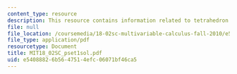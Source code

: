 ```yaml
---
content_type: resource
description: This resource contains information related to tetrahedron.
file: null
file_location: /coursemedia/18-02sc-multivariable-calculus-fall-2010/e54088826b5647514efc06071bf46ca5_MIT18_02SC_pset1sol.pdf
file_type: application/pdf
resourcetype: Document
title: MIT18_02SC_pset1sol.pdf
uid: e5408882-6b56-4751-4efc-06071bf46ca5
---
```

